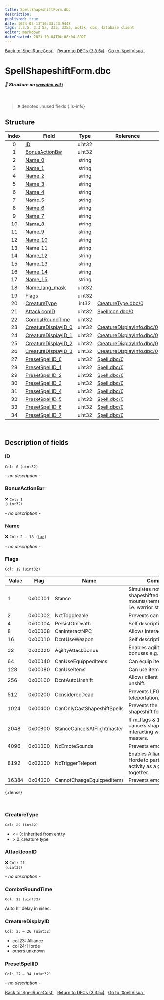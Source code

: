 ```yaml
---
title: SpellShapeshiftForm.dbc
description:
published: true
date: 2024-03-13T16:33:43.944Z
tags: 3.3.5, 3.3.5a, 335, 335a, wotlk, dbc, database client
editor: markdown
dateCreated: 2023-10-04T08:08:04.899Z
---
```


<a href="https://trinitycore.info/files/DBC/335/spellrunecost" class="mt-5 v-btn v-btn--depressed v-btn--flat v-btn--outlined theme--light v-size--default darkblue--text text--lighten-3"><span class="v-btn__content"><i aria-hidden="true" class="v-icon notranslate v-icon--left mdi mdi-arrow-left theme--light"></i><span>Back to 'SpellRuneCost'</span></span></a>&nbsp;&nbsp;&nbsp;<a href="https://trinitycore.info/files/DBC/335/DBC" class="mt-5 v-btn v-btn--depressed v-btn--flat v-btn--outlined theme--light v-size--default darkblue--text text--lighten-3"><span class="v-btn__content"><i aria-hidden="true" class="v-icon notranslate v-icon--left mdi mdi-home-outline theme--light"></i><span>Return to DBCs (3.3.5a)</span></span></a>&nbsp;&nbsp;&nbsp;<a href="https://trinitycore.info/files/DBC/335/spellvisual" class="mt-5 v-btn v-btn--depressed v-btn--flat v-btn--outlined theme--light v-size--default darkblue--text text--lighten-3"><span class="v-btn__content"><span>Go to 'SpellVisual'</span><i aria-hidden="true" class="v-icon notranslate v-icon--right mdi mdi-arrow-right theme--light"></i></span></a>

# SpellShapeshiftForm.dbc
##### :pencil: Structure on [wowdev.wiki](https://wowdev.wiki/DB/SpellShapeshiftForm)
&nbsp;

> :x: denotes unused fields
{.is-info}


## Structure

| Index | Field | Type | Reference |
| :---: | --- | :---: | --- |
| 0 | [ID](#id-alt) | uint32 |  |
| 1 | [BonusActionBar](#bonusactionbar) | uint32 |  |
| 2 | [Name_0](#name-alt) | string |  |
| 3 | [Name_1](#name-alt) | string |  |
| 4 | [Name_2](#name-alt) | string |  |
| 5 | [Name_3](#name-alt) | string |  |
| 6 | [Name_4](#name-alt) | string |  |
| 7 | [Name_5](#name-alt) | string |  |
| 8 | [Name_6](#name-alt) | string |  |
| 9 | [Name_7](#name-alt) | string |  |
| 10 | [Name_8](#name-alt) | string |  |
| 11 | [Name_9](#name-alt) | string |  |
| 12 | [Name_10](#name-alt) | string |  |
| 13 | [Name_11](#name-alt) | string |  |
| 14 | [Name_12](#name-alt) | string |  |
| 15 | [Name_13](#name-alt) | string |  |
| 16 | [Name_14](#name-alt) | string |  |
| 17 | [Name_15](#name-alt) | string |  |
| 18 | [Name_lang_mask](#name-alt) | uint32 |  |
| 19 | [Flags](#flags) | uint32 |  |
| 20 | [CreatureType](#creaturetype) | int32 | [CreatureType.dbc/0](/files/DBC/335/creaturetype#id-alt) |
| 21 | [AttackIconID](#attackiconid) | uint32 | [SpellIcon.dbc/0](/files/DBC/335/spellicon#id-alt) |
| 22 | [CombatRoundTime](#combatroundtime) | uint32 |  |
| 23 | [CreatureDisplayID_0](#creaturedisplayid) | uint32 | [CreatureDisplayInfo.dbc/0](/files/DBC/335/creaturedisplayinfo#id-alt) |
| 24 | [CreatureDisplayID_1](#creaturedisplayid) | uint32 | [CreatureDisplayInfo.dbc/0](/files/DBC/335/creaturedisplayinfo#id-alt) |
| 25 | [CreatureDisplayID_2](#creaturedisplayid) | uint32 | [CreatureDisplayInfo.dbc/0](/files/DBC/335/creaturedisplayinfo#id-alt) |
| 26 | [CreatureDisplayID_3](#creaturedisplayid) | uint32 | [CreatureDisplayInfo.dbc/0](/files/DBC/335/creaturedisplayinfo#id-alt) |
| 27 | [PresetSpellID_0](#presetspellid) | uint32 | [Spell.dbc/0](/files/DBC/335/spell#id-alt) |
| 28 | [PresetSpellID_1](#presetspellid) | uint32 | [Spell.dbc/0](/files/DBC/335/spell#id-alt) |
| 29 | [PresetSpellID_2](#presetspellid) | uint32 | [Spell.dbc/0](/files/DBC/335/spell#id-alt) |
| 30 | [PresetSpellID_3](#presetspellid) | uint32 | [Spell.dbc/0](/files/DBC/335/spell#id-alt) |
| 31 | [PresetSpellID_4](#presetspellid) | uint32 | [Spell.dbc/0](/files/DBC/335/spell#id-alt) |
| 32 | [PresetSpellID_5](#presetspellid) | uint32 | [Spell.dbc/0](/files/DBC/335/spell#id-alt) |
| 33 | [PresetSpellID_6](#presetspellid) | uint32 | [Spell.dbc/0](/files/DBC/335/spell#id-alt) |
| 34 | [PresetSpellID_7](#presetspellid) | uint32 | [Spell.dbc/0](/files/DBC/335/spell#id-alt) |
&nbsp;
## Description of fields

### ID <!-- {#id-alt} -->
<code>Col: 0 (uint32)</code>

*- no description -*
&nbsp;

### BonusActionBar
:x: <code>Col: 1 (uint32)</code>

*- no description -*
&nbsp;

### Name <!-- {#name-alt} -->
:x: <code>Col: 2 &ndash; 18 ([Loc](/how-to/localization))</code>

*- no description -*
&nbsp;

### Flags
<code>Col: 19 (uint32)</code>

| Value | Flag | Name | Comment |
|-------|------|------|---------|
| 1 | 0x00001 | Stance | Simulates not being shapeshifted to allow mounts/items/interactions i.e. warrior stances. |
| 2 | 0x00002 | NotToggleable | Prevents cancellation |
| 4 | 0x00004 | PersistOnDeath | Self descriptive. |
| 8 | 0x00008 | CanInteractNPC | Allows interaction |
| 16 | 0x00010 | DontUseWeapon | Self descriptive. |
| 32 | 0x00020 | AgilityAttackBonus | Enables agility AP bonuses e.g. cat form. |
| 64 | 0x00040 | CanUseEquippedItems | Can equip items. |
| 128 | 0x00080 | CanUseItems | Can use items. |
| 256 | 0x00100 | DontAutoUnshift | Allows client to auto-unshift. |
| 512 | 0x00200 | ConsideredDead | Prevents LFG teleportation. |
| 1024 | 0x00400 | CanOnlyCastShapeshiftSpells | Prevents the use of non-shapeshift form spells. |
| 2048 | 0x00800 | StanceCancelsAtFlightmaster | If m_flags & 1 != 0, cancels shapeshift when interacting with flight masters. |
| 4096 | 0x01000 | NoEmoteSounds | Prevents emote sounds. |
| 8192 | 0x02000 | NoTriggerTeleport | Enables Alliance and Horde to participate in the activity as a group together. |
| 16384 | 0x04000 | CannotChangeEquippedItems | Prevents emote sounds.  |
{.dense}

&nbsp;

### CreatureType
<code>Col: 20 (int32)</code>

* <= 0: inherited from entity
* \> 0: creature type
&nbsp;

### AttackIconID
:x: <code>Col: 21 (uint32)</code>

*- no description -*
&nbsp;

### CombatRoundTime
<code>Col: 22 (uint32)</code>

Auto hit delay in msec.
&nbsp;

### CreatureDisplayID
<code>Col: 23 &ndash; 26 (uint32)</code>

* col 23: Alliance
* col 24: Horde
* others unknown
&nbsp;

### PresetSpellID
<code>Col: 27 &ndash; 34 (uint32)</code>

*- no description -*
&nbsp;

<a href="https://trinitycore.info/files/DBC/335/spellrunecost" class="mt-5 v-btn v-btn--depressed v-btn--flat v-btn--outlined theme--light v-size--default darkblue--text text--lighten-3"><span class="v-btn__content"><i aria-hidden="true" class="v-icon notranslate v-icon--left mdi mdi-arrow-left theme--light"></i><span>Back to 'SpellRuneCost'</span></span></a>&nbsp;&nbsp;&nbsp;<a href="https://trinitycore.info/files/DBC/335/DBC" class="mt-5 v-btn v-btn--depressed v-btn--flat v-btn--outlined theme--light v-size--default darkblue--text text--lighten-3"><span class="v-btn__content"><i aria-hidden="true" class="v-icon notranslate v-icon--left mdi mdi-home-outline theme--light"></i><span>Return to DBCs (3.3.5a)</span></span></a>&nbsp;&nbsp;&nbsp;<a href="https://trinitycore.info/files/DBC/335/spellvisual" class="mt-5 v-btn v-btn--depressed v-btn--flat v-btn--outlined theme--light v-size--default darkblue--text text--lighten-3"><span class="v-btn__content"><span>Go to 'SpellVisual'</span><i aria-hidden="true" class="v-icon notranslate v-icon--right mdi mdi-arrow-right theme--light"></i></span></a>

